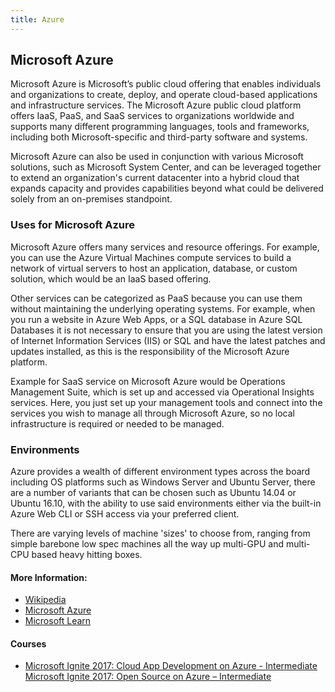 ```yaml
---
title: Azure
---
```

## Microsoft Azure

Microsoft Azure is Microsoft’s public cloud offering that enables individuals and organizations to create, deploy, and operate cloud-based applications and infrastructure services. The Microsoft Azure public cloud platform offers IaaS, PaaS, and SaaS services to organizations worldwide and supports many different programming languages, tools and frameworks, including both Microsoft-specific and third-party software and systems.

Microsoft Azure can also be used in conjunction with various Microsoft solutions, such as Microsoft System Center, and can be leveraged together to extend an organization's current datacenter into a hybrid cloud that expands capacity and provides capabilities beyond what could be delivered solely from an on-premises standpoint.

### Uses for Microsoft Azure

Microsoft Azure offers many services and resource offerings.
For example, you can use the Azure Virtual Machines compute services to build a network of virtual servers to host an application, database, or custom solution, which would be an IaaS based offering.

Other services can be categorized as PaaS because you can use them without maintaining the underlying operating systems.
For example, when you run a website in Azure Web Apps, or a SQL database in Azure SQL Databases it is not necessary to ensure that you are using the latest version of Internet Information Services (IIS) or SQL and have the latest patches and updates installed, as this is the responsibility of the Microsoft Azure platform.

Example for SaaS service on Microsoft Azure would be Operations Management Suite, which is set up and accessed via Operational Insights services. Here, you just set up your management tools and connect into the services you wish to manage all through Microsoft Azure, so no local infrastructure is required or needed to be managed. 

### Environments

Azure provides a wealth of different environment types across the board including OS platforms such as Windows Server and Ubuntu Server, there are a number of variants that can be chosen such as Ubuntu 14.04 or Ubuntu 16.10, with the ability to use said environments either via the built-in Azure Web CLI or SSH access via your preferred client.

There are varying levels of machine 'sizes' to choose from, ranging from simple barebone low spec machines all the way up multi-GPU and multi-CPU based heavy hitting boxes.

#### More Information:
* <a href='https://en.wikipedia.org/wiki/Microsoft_Azure' target='_blank' rel='nofollow'>Wikipedia</a>
* <a href='https://azure.microsoft.com/en-us/' target='_blank' rel='nofollow'>Microsoft Azure</a>
* <a href='https://docs.microsoft.com/en-us/learn/' target='_blank' rel='nofollow'>Microsoft Learn</a>

#### Courses

* <a href='https://academy.techcommunity.microsoft.com/pathways/learningpath/d157520a-7541-4bda-bf79-42a12a0cc621' target='_blank' rel='nofollow'>Microsoft Ignite 2017: Cloud App Development on Azure - Intermediate</a>
<a href='https://academy.techcommunity.microsoft.com/pathways/learningpath/d1fd2f77-00b8-4674-a994-3cb38c85b723' target='_blank' rel='nofollow'>Microsoft Ignite 2017: Open Source on Azure – Intermediate</a>